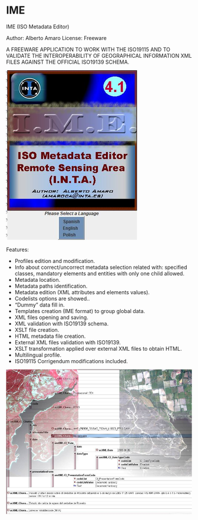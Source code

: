 # IME
IME (ISO Metadata Editor)

Author: Alberto Amaro
License: Freeware

A FREEWARE APPLICATION TO WORK WITH THE ISO19115 AND TO VALIDATE THE INTEROPERABILITY OF GEOGRAPHICAL INFORMATION XML FILES AGAINST THE OFFICIAL ISO19139 SCHEMA.

![splash image](/images/splash.jpg)

Features:
 * Profiles edition and modification.
 * Info about correct/uncorrect metadata selection related with: specified classes, mandatory elements and  entities with only one child allowed.
 * Metadata location.
 * Metadata paths identification.
 * Metadata edition (XML attributes and elements values).
 * Codelists options are showed..
 * “Dummy” data fill in.
 * Templates creation (IME format) to group global data.
 * XML files opening and saving.
 * XML validation with ISO19139 schema.
 * XSLT file creation.
 * HTML metadata file creation.
 * External XML files validation with ISO19139.
 * XSLT transformation applied over external XML files to obtain HTML.
 * Multilingual profile.
 * ISO19115 Corrigendum modifications included.

![main image](/images/imagen_mas_xml.jpg)
